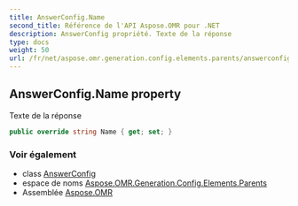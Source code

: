 ```yaml
---
title: AnswerConfig.Name
second_title: Référence de l'API Aspose.OMR pour .NET
description: AnswerConfig propriété. Texte de la réponse
type: docs
weight: 50
url: /fr/net/aspose.omr.generation.config.elements.parents/answerconfig/name/
---
```

## AnswerConfig.Name property

Texte de la réponse

```csharp
public override string Name { get; set; }
```

### Voir également

* class [AnswerConfig](../)
* espace de noms [Aspose.OMR.Generation.Config.Elements.Parents](../../answerconfig/)
* Assemblée [Aspose.OMR](../../../)


